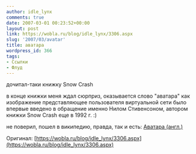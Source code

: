 ```yaml
---
author: idle_lynx
comments: true
date: 2007-03-01 00:23:52+00:00
layout: post
link: https://wobla.ru/blog/idle_lynx/3306.aspx
slug: '2007/03/avatar'
title: аватара
wordpress_id: 366
tags:
- Ссылки
- Флуд
---
```


дочитал-таки книжку Snow Crash

в конце книжки меня ждал сюрприз, оказывается слово "аватара" как изображение представляющее пользователя виртуальной сети было впервые введено в обращение именно Нилом Стивенсоном, автором книжки Snow Crash еще в 1992 г. :)

не поверил, пошел в википедию, правда, так и есть:
[Аватара (англ.)](http://en.wikipedia.org/wiki/Avatar_%28icon%29)

Оригинал: [https://wobla.ru/blog/idle_lynx/3306.aspx](https://wobla.ru/blog/idle_lynx/3306.aspx)
